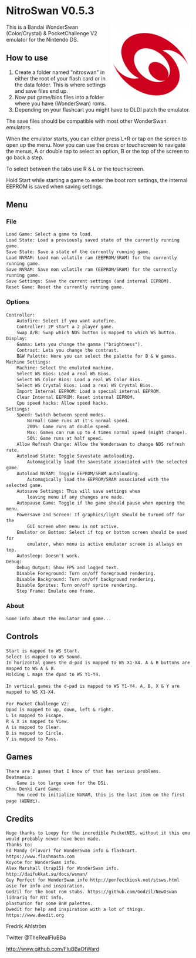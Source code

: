 # NitroSwan V0.5.3

<img align="right" width="220" src="./logo.png" />

This is a Bandai WonderSwan (Color/Crystal) & PocketChallenge V2 emulator for the Nintendo DS.

## How to use

1. Create a folder named "nitroswan" in either the root of your flash card or in the data folder.
This is where settings and save files end up.
2. Now put game/bios files into a folder where you have (WonderSwan) roms.
3. Depending on your flashcart you might have to DLDI patch the emulator.

The save files should be compatible with most other WonderSwan emulators.

When the emulator starts, you can either press L+R or tap on the screen to open
up the menu.
Now you can use the cross or touchscreen to navigate the menus, A or double tap
to select an option, B or the top of the screen to go back a step.

To select between the tabs use R & L or the touchscreen.

Hold Start while starting a game to enter the boot rom settings, the internal EEPROM is saved when saving settings.

## Menu

### File

	Load Game: Select a game to load.
	Load State: Load a previously saved state of the currently running game.
	Save State: Save a state of the currently running game.
	Load NVRAM: Load non volatile ram (EEPROM/SRAM) for the currently running game.
	Save NVRAM: Save non volatile ram (EEPROM/SRAM) for the currently running game.
	Save Settings: Save the current settings (and internal EEPROM).
	Reset Game: Reset the currently running game.

### Options

	Controller:
		Autofire: Select if you want autofire.
		Controller: 2P start a 2 player game.
		Swap A/B: Swap which NDS button is mapped to which WS button.
	Display:
		Gamma: Lets you change the gamma ("brightness").
		Contrast: Lets you change the contrast.
		B&W Palette: Here you can select the palette for B & W games.
	Machine Settings:
		Machine: Select the emulated machine.
		Select WS Bios: Load a real WS Bios.
		Select WS Color Bios: Load a real WS Color Bios.
		Select WS Crystal Bios: Load a real WS Crystal Bios.
		Import Internal EEPROM: Load a special internal EEPROM.
		Clear Internal EEPROM: Reset internal EEPROM.
		Cpu speed hacks: Allow speed hacks.
	Settings:
		Speed: Switch between speed modes.
			Normal: Game runs at it's normal speed.
			200%: Game runs at double speed.
			Max: Games can run up to 4 times normal speed (might change).
			50%: Game runs at half speed.
		Allow Refresh Change: Allow the Wonderswan to change NDS refresh rate.
		Autoload State: Toggle Savestate autoloading.
			Automagically load the savestate associated with the selected game.
		Autoload NVRAM: Toggle EEPROM/SRAM autoloading.
			Automagically load the EEPROM/SRAM associated with the selected game.
		Autosave Settings: This will save settings when
			leaving menu if any changes are made.
		Autopause Game: Toggle if the game should pause when opening the menu.
		Powersave 2nd Screen: If graphics/light should be turned off for the
			GUI screen when menu is not active.
		Emulator on Bottom: Select if top or bottom screen should be used for
			emulator, when menu is active emulator screen is allways on top.
		Autosleep: Doesn't work.
	Debug:
		Debug Output: Show FPS and logged text.
		Disable Foreground: Turn on/off foreground rendering.
		Disable Background: Turn on/off background rendering.
		Disable Sprites: Turn on/off sprite rendering.
		Step Frame: Emulate one frame.

### About

	Some info about the emulator and game...

## Controls

	Start is mapped to WS Start.
	Select is mapped to WS Sound.
	In horizontal games the d-pad is mapped to WS X1-X4. A & B buttons are mapped to WS A & B.
	Holding L maps the dpad to WS Y1-Y4.

	In vertical games the d-pad is mapped to WS Y1-Y4. A, B, X & Y are mapped to WS X1-X4.

	For Pocket Challenge V2:
	Dpad is mapped to up, down, left & right.
	L is mapped to Escape.
	R & X is mapped to View.
	A is mapped to Clear.
	B is mapped to Circle.
	Y is mapped to Pass.

## Games

	There are 2 games that I know of that has serious problems.
	Beatmania:
		Game is too large even for the DSi.
	Chou Denki Card Game:
		You need to initialize NVRAM, this is the last item on the first page (初期化).

## Credits

	Huge thanks to Loopy for the incredible PocketNES, without it this emu would probably never have been made.
	Thanks to:
	Ed Mandy (Flavor) for WonderSwan info & flashcart. https://www.flashmasta.com
	Koyote for WonderSwan info.
	Alex Marshall (trap15) for WonderSwan info. http://daifukkat.su/docs/wsman/
	Guy Perfect for WonderSwan info http://perfectkiosk.net/stsws.html
	asie for info and inspiration.
	Godzil for the boot rom stubs. https://github.com/Godzil/NewOswan
	lidnariq for RTC info.
	plasturion for some BnW palettes.
	Dwedit for help and inspiration with a lot of things. https://www.dwedit.org


Fredrik Ahlström

Twitter @TheRealFluBBa

http://www.github.com/FluBBaOfWard
